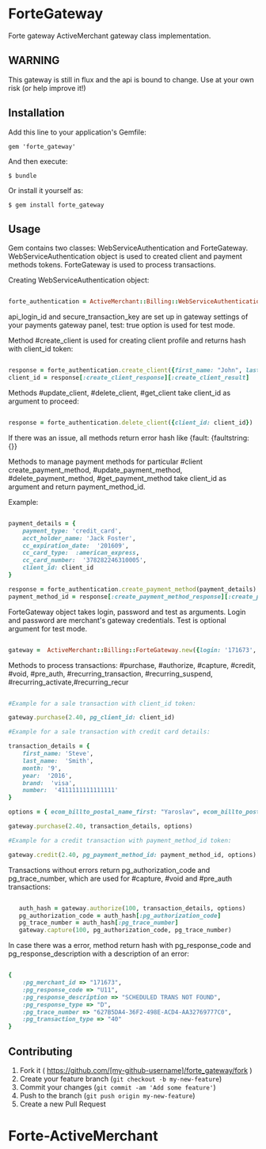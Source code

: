 # ForteGateway

Forte gateway ActiveMerchant gateway class implementation.

## WARNING
This gateway is still in flux and the api is bound to change. Use at your own risk (or help improve it!)

## Installation

Add this line to your application's Gemfile:

    gem 'forte_gateway'

And then execute:

    $ bundle

Or install it yourself as:

    $ gem install forte_gateway

## Usage

Gem contains two classes: WebServiceAuthentication and ForteGateway.
WebServiceAuthentication object is used to created client and payment methods tokens. ForteGateway is used to process transactions.

Creating WebServiceAuthentication object:

```ruby

forte_authentication = ActiveMerchant::Billing::WebServiceAuthentication.new(merchant_id: '171673', api_login_id: 'F3cnU00H5s', secure_transaction_key: 'Q870agdTS', test: true)

```

api_login_id and secure_transaction_key are set up in gateway settings of your payments gateway panel, test: true option is used for test mode.

Method #create_client is used for creating client profile and returns hash with client_id token:

```ruby

response = forte_authentication.create_client({first_name: "John", last_name: "Black"})
client_id = response[:create_client_response][:create_client_result]

```
Methods #update_client, #delete_client, #get_client take client_id as argument to proceed:

```ruby

response = forte_authentication.delete_client({client_id: client_id})

```

If there was an issue, all methods return error hash like {fault: {faultstring: {}}

Methods to manage payment methods for particular #client create_payment_method, #update_payment_method, #delete_payment_method, #get_payment_method take client_id as argument and
return payment_method_id.

Example:

```ruby

payment_details = {
    payment_type: 'credit_card',
    acct_holder_name: 'Jack Foster',
    cc_expiration_date:  '201609',
    cc_card_type:  :american_express,
    cc_card_number:  '378282246310005',
    client_id: client_id
}

response = forte_authentication.create_payment_method(payment_details)
payment_method_id = response[:create_payment_method_response][:create_payment_method_result]

```
ForteGateway object takes login, password and test as arguments. Login and password are merchant's gateway credentials. 
Test is optional argument for test mode.

```ruby

gateway =  ActiveMerchant::Billing::ForteGateway.new({login: '171673', password: 'p48iJT4oB', test: true}) }

```
Methods to process transactions: #purchase, #authorize, #capture, #credit, #void, #pre_auth, #recurring_transaction, #recurring_suspend, #recurring_activate,#recurring_recur

```ruby

#Example for a sale transaction with client_id token:

gateway.purchase(2.40, pg_client_id: client_id)

#Example for a sale transaction with credit card details:

transaction_details = {
	first_name: 'Steve',
	last_name:  'Smith',
	month: '9',
	year:  '2016',
	brand:  'visa',
	number:  '4111111111111111'
}

options = { ecom_billto_postal_name_first: "Yaroslav", ecom_billto_postal_name_last: "Keda"}

gateway.purchase(2.40, transaction_details, options)

#Example for a credit transaction with payment_method_id token:

gateway.credit(2.40, pg_payment_method_id: payment_method_id, options)

```
Transactions without errors return pg_authorization_code and pg_trace_number, which are used for #capture, #void and #pre_auth transactions:

```ruby

   auth_hash = gateway.authorize(100, transaction_details, options)
   pg_authorization_code = auth_hash[:pg_authorization_code]
   pg_trace_number = auth_hash[:pg_trace_number]
   gateway.capture(100, pg_authorization_code, pg_trace_number)

```

In case there was a error, method return hash with pg_response_code and pg_response_description with a description of an error:

```ruby

{
	:pg_merchant_id => "171673",
    :pg_response_code => "U11",
    :pg_response_description => "SCHEDULED TRANS NOT FOUND",
    :pg_response_type => "D",
    :pg_trace_number => "627B5DA4-36F2-498E-ACD4-AA32769777C0",
    :pg_transaction_type => "40"
}

```


## Contributing

1. Fork it ( https://github.com/[my-github-username]/forte_gateway/fork )
2. Create your feature branch (`git checkout -b my-new-feature`)
3. Commit your changes (`git commit -am 'Add some feature'`)
4. Push to the branch (`git push origin my-new-feature`)
5. Create a new Pull Request
# Forte-ActiveMerchant
